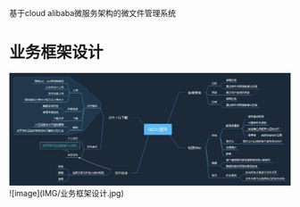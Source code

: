 基于cloud alibaba微服务架构的微文件管理系统
# 业务框架设计
<img src="IMG/业务框架设计.jpg" width=""/>
![image](IMG/业务框架设计.jpg)
